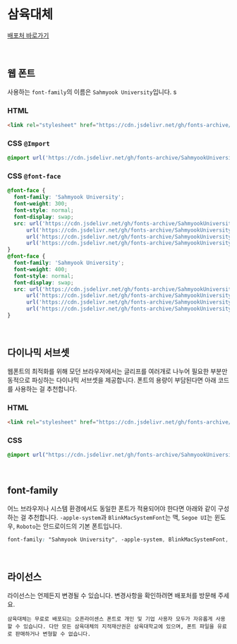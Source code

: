 # 삼육대체

[배포처 바로가기](https://www.syu.ac.kr/about-sahmyook/symbols-ui/syu-font/)

&nbsp;

## 웹 폰트

사용하는 `font-family`의 이름은 `Sahmyook University`입니다.
s
### HTML

```html
<link rel="stylesheet" href="https://cdn.jsdelivr.net/gh/fonts-archive/SahmyookUniversity/SahmyookUniversity.css" type="text/css"/>
```

### CSS `@Import`

```css
@import url('https://cdn.jsdelivr.net/gh/fonts-archive/SahmyookUniversity/SahmyookUniversity.css');
```

### CSS `@font-face`

```css
@font-face {
  font-family: 'Sahmyook University';
  font-weight: 300;
  font-style: normal;
  font-display: swap;
  src: url('https://cdn.jsdelivr.net/gh/fonts-archive/SahmyookUniversity/SahmyookUniversity-Light.woff2') format('woff2'),
      url('https://cdn.jsdelivr.net/gh/fonts-archive/SahmyookUniversity/SahmyookUniversity-Light.woff') format('woff'),
      url('https://cdn.jsdelivr.net/gh/fonts-archive/SahmyookUniversity/SahmyookUniversity-Light.otf') format('opentype'),
      url('https://cdn.jsdelivr.net/gh/fonts-archive/SahmyookUniversity/SahmyookUniversity-Light.ttf') format('truetype');
}
@font-face {
  font-family: 'Sahmyook University';
  font-weight: 400;
  font-style: normal;
  font-display: swap;
  src: url('https://cdn.jsdelivr.net/gh/fonts-archive/SahmyookUniversity/SahmyookUniversity-Regular.woff2') format('woff2'),
      url('https://cdn.jsdelivr.net/gh/fonts-archive/SahmyookUniversity/SahmyookUniversity-Regular.woff') format('woff'),
      url('https://cdn.jsdelivr.net/gh/fonts-archive/SahmyookUniversity/SahmyookUniversity-Regular.otf') format('opentype'),
      url('https://cdn.jsdelivr.net/gh/fonts-archive/SahmyookUniversity/SahmyookUniversity-Regular.ttf') format('truetype');
}
```

&nbsp;

## 다이나믹 서브셋

웹폰트의 최적화를 위해 모던 브라우저에서는 글리프를 여러개로 나누어 필요한 부분만 동적으로 파싱하는 다이나믹 서브셋을 제공합니다. 폰트의 용량이 부담된다면 아래 코드를 사용하는 걸 추천합니다.

### HTML

```html
<link rel="stylesheet" href="https://cdn.jsdelivr.net/gh/fonts-archive/SahmyookUniversity/subsets/SahmyookUniversity-dynamic-subset.css" type="text/css"/>
```

### CSS

```css
@import url("https://cdn.jsdelivr.net/gh/fonts-archive/SahmyookUniversity/subsets/SahmyookUniversity-dynamic-subset.css");
```

&nbsp;

## font-family

어느 브라우저나 시스템 환경에서도 동일한 폰트가 적용되어야 한다면 아래와 같이 구성하는 걸 추천합니다. `-apple-system`과 `BlinkMacSystemFont`는 맥, `Segoe UI`는 윈도우, `Roboto`는 안드로이드의 기본 폰트입니다.

```css
font-family: "Sahmyook University", -apple-system, BlinkMacSystemFont, "Segoe UI",Roboto, Oxygen, Ubuntu, Cantarell, "Open Sans", "Helvetica Neue", sans-serif;
```

&nbsp;

## 라이선스

라이선스는 언제든지 변경될 수 있습니다. 변경사항을 확인하려면 배포처를 방문해 주세요.

```
삼육대체는 무료로 배포되는 오픈라이센스 폰트로 개인 및 기업 사용자 모두가 자유롭게 사용할 수 있습니다. 다만 모든 삼육대체의 지적재산권은 삼육대학교에 있으며, 폰트 파일을 유료로 판매하거나 변형할 수 없습니다.
```
